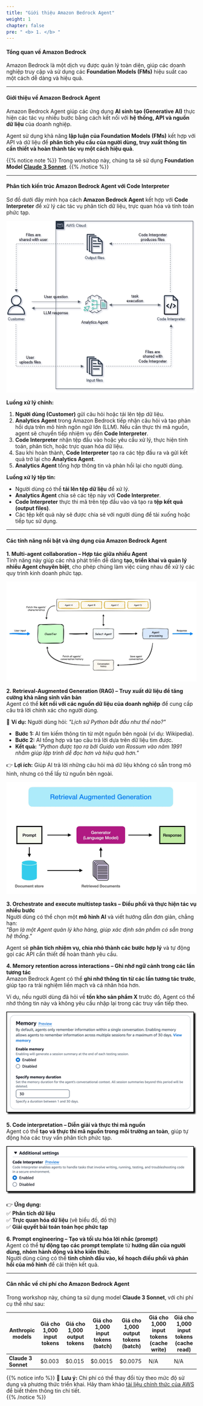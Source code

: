 ```yaml
---
title: "Giới thiệu Amazon Bedrock Agent"
weight: 1
chapter: false
pre: " <b> 1. </b> "
---
```


#### **Tổng quan về Amazon Bedrock**  
Amazon Bedrock là một dịch vụ được quản lý toàn diện, giúp các doanh nghiệp truy cập và sử dụng các **Foundation Models (FMs)** hiệu suất cao một cách dễ dàng và hiệu quả.  

---

#### **Giới thiệu về Amazon Bedrock Agent** 

Amazon Bedrock Agent giúp các ứng dụng **AI sinh tạo (Generative AI)** thực hiện các tác vụ nhiều bước bằng cách kết nối với **hệ thống, API và nguồn dữ liệu** của doanh nghiệp.  

Agent sử dụng khả năng **lập luận của Foundation Models (FMs)** kết hợp với API và dữ liệu để **phân tích yêu cầu của người dùng, truy xuất thông tin cần thiết và hoàn thành tác vụ một cách hiệu quả**.  

{{% notice note %}}
Trong workshop này, chúng ta sẽ sử dụng **Foundation Model [Claude 3 Sonnet](https://aws.amazon.com/blogs/aws/anthropics-claude-3-sonnet-foundation-model-is-now-available-in-amazon-bedrock/#:~:text=Introduction%20of%20Anthropic%E2%80%99s%20Claude%203%20Sonnet)**.
{{% /notice %}}


---

#### **Phân tích kiến trúc Amazon Bedrock Agent với Code Interpreter**  

Sơ đồ dưới đây minh họa cách **Amazon Bedrock Agent** kết hợp với **Code Interpreter** để xử lý các tác vụ phân tích dữ liệu, trực quan hóa và tính toán phức tạp.  

![architecture](../architecture-workshop-04-bedrock-agent.png)

**Luồng xử lý chính:**  
1. **Người dùng (Customer)** gửi câu hỏi hoặc tải lên tệp dữ liệu.  
2. **Analytics Agent** trong Amazon Bedrock tiếp nhận câu hỏi và tạo phản hồi dựa trên mô hình ngôn ngữ lớn (LLM). Nếu cần thực thi mã nguồn, agent sẽ chuyển tiếp nhiệm vụ đến **Code Interpreter**.  
3. **Code Interpreter** nhận tệp đầu vào hoặc yêu cầu xử lý, thực hiện tính toán, phân tích, hoặc trực quan hóa dữ liệu.  
4. Sau khi hoàn thành, **Code Interpreter** tạo ra các tệp đầu ra và gửi kết quả trở lại cho **Analytics Agent**.  
5. **Analytics Agent** tổng hợp thông tin và phản hồi lại cho người dùng.  

**Luồng xử lý tệp tin:**  
- Người dùng có thể **tải lên tệp dữ liệu** để xử lý.  
- **Analytics Agent** chia sẻ các tệp này với **Code Interpreter**.  
- **Code Interpreter** thực thi mã trên tệp đầu vào và tạo ra **tệp kết quả (output files)**.  
- Các tệp kết quả này sẽ được chia sẻ với người dùng để tải xuống hoặc tiếp tục sử dụng.  

---

#### **Các tính năng nổi bật và ứng dụng của Amazon Bedrock Agent**  

**1. Multi-agent collaboration – Hợp tác giữa nhiều Agent**  
Tính năng này giúp các nhà phát triển dễ dàng **tạo, triển khai và quản lý nhiều Agent chuyên biệt**, cho phép chúng làm việc cùng nhau để xử lý các quy trình kinh doanh phức tạp.  

![alt text](image.png)

**2. Retrieval-Augmented Generation (RAG) – Truy xuất dữ liệu để tăng cường khả năng sinh văn bản**  
Agent có thể **kết nối với các nguồn dữ liệu của doanh nghiệp** để cung cấp câu trả lời chính xác cho người dùng.  

🔹 **Ví dụ:** Người dùng hỏi: *"Lịch sử Python bắt đầu như thế nào?"*  
- **Bước 1:** AI tìm kiếm thông tin từ một nguồn bên ngoài (ví dụ: Wikipedia).  
- **Bước 2:** AI tổng hợp và tạo câu trả lời dựa trên dữ liệu tìm được.  
- **Kết quả:** *"Python được tạo ra bởi Guido van Rossum vào năm 1991 nhằm giúp lập trình dễ đọc hơn và hiệu quả hơn."*  

👉 **Lợi ích:** Giúp AI trả lời những câu hỏi mà dữ liệu không có sẵn trong mô hình, nhưng có thể lấy từ nguồn bên ngoài.  

![alt text](image-1.png)

**3. Orchestrate and execute multistep tasks – Điều phối và thực hiện tác vụ nhiều bước**  
Người dùng có thể chọn một **mô hình AI** và viết hướng dẫn đơn giản, chẳng hạn:  
*"Bạn là một Agent quản lý kho hàng, giúp xác định sản phẩm có sẵn trong hệ thống."*  

Agent sẽ **phân tích nhiệm vụ, chia nhỏ thành các bước hợp lý** và tự động gọi các API cần thiết để hoàn thành yêu cầu.  

**4. Memory retention across interactions – Ghi nhớ ngữ cảnh trong các lần tương tác**  
Amazon Bedrock Agent có thể **ghi nhớ thông tin từ các lần tương tác trước**, giúp tạo ra trải nghiệm liền mạch và cá nhân hóa hơn.  

Ví dụ, nếu người dùng đã hỏi về **tồn kho sản phẩm X** trước đó, Agent có thể nhớ thông tin này và không yêu cầu nhập lại trong các truy vấn tiếp theo.  

![alt text](image-2.png)

**5. Code interpretation – Diễn giải và thực thi mã nguồn**  
Agent có thể **tạo và thực thi mã nguồn trong môi trường an toàn**, giúp tự động hóa các truy vấn phân tích phức tạp.  

![alt text](image-3.png)

👉 **Ứng dụng:**  
✅ **Phân tích dữ liệu**  
✅ **Trực quan hóa dữ liệu** (vẽ biểu đồ, đồ thị)  
✅ **Giải quyết bài toán toán học phức tạp**  

**6. Prompt engineering – Tạo và tối ưu hóa lời nhắc (prompt)**  
Agent có thể **tự động tạo các prompt template** từ **hướng dẫn của người dùng, nhóm hành động và kho kiến thức**.  
Người dùng cũng có thể **tinh chỉnh đầu vào, kế hoạch điều phối và phản hồi của mô hình** để cải thiện kết quả.  

---

#### **Cân nhắc về chi phí cho Amazon Bedrock Agent**

Trong workshop này, chúng ta sử dụng model **Claude 3 Sonnet**, với chi phí cụ thể như sau:  

| **Anthropic models** | **Giá cho 1,000 input tokens** | **Giá cho 1,000 output tokens** | **Giá cho 1,000 input tokens (batch)** | **Giá cho 1,000 output tokens (batch)** | **Giá cho 1,000 input tokens (cache write)** | **Giá cho 1,000 input tokens (cache read)** |
|----------------------|--------------------------------|----------------------------------|-----------------------------------------|------------------------------------------|--------------------------------------------|--------------------------------------------|
| **Claude 3 Sonnet**  | $0.003                         | $0.015                           | $0.0015                                  | $0.0075                                   | N/A                                        | N/A                                        |


{{% notice info %}}
📌 **Lưu ý:** Chi phí có thể thay đổi tùy theo mức độ sử dụng và phương thức triển khai. Hãy tham khảo [tài liệu chính thức của AWS](https://aws.amazon.com/bedrock/pricing/) để biết thêm thông tin chi tiết.  
{{% /notice %}}